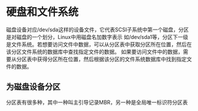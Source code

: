 # 硬盘和文件系统
磁盘设备对应/dev/sda这样的设备文件，它代表SCSI子系统中第一个磁盘，分区是对磁盘的一个划分，Linux中用磁盘名加数字表示
如/dev/sda1等，分区下一级是文件系统。若想要访问文件中数据，可以从分区表中获取分区所在位置，然后在该分区文件系统的数据库中查找指定文件的数据。
如果要访问文件中的数据，需要从分区表中获得分区所在位置，然后根据该分区的文件系统数据库中找到指定文件的数据。
## 为磁盘设备分区
分区表有很多种，其中一种叫主引导记录MBR，另一种是全局唯一标识符分区表

